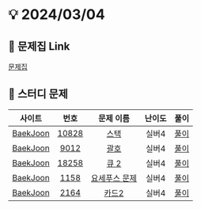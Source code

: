 # 💡 2024/03/04

## 📌 문제집 Link

[문제집](https://github.com/tony9402/baekjoon/tree/main/data_structure)

## 📌 스터디 문제

|                사이트                |                      번호                      |                       문제 이름                       | 난이도 |                            풀이                            |
| :----------------------------------: | :--------------------------------------------: | :---------------------------------------------------: | :----: | :--------------------------------------------------------: |
| [BaekJoon](https://www.acmicpc.net/) | [10828](https://www.acmicpc.net/problem/10828) |     [스택](https://www.acmicpc.net/problem/10828)     | 실버4  |     [풀이](../../../../BaekJoon/Solutions/10828_스택)      |
| [BaekJoon](https://www.acmicpc.net/) |  [9012](https://www.acmicpc.net/problem/9012)  |     [괄호](https://www.acmicpc.net/problem/9012)      | 실버4  |      [풀이](../../../../BaekJoon/Solutions/9012_괄호)      |
| [BaekJoon](https://www.acmicpc.net/) | [18258](https://www.acmicpc.net/problem/18258) |     [큐 2](https://www.acmicpc.net/problem/18258)     | 실버4  |     [풀이](../../../../BaekJoon/Solutions/18258_큐_2/)     |
| [BaekJoon](https://www.acmicpc.net/) |  [1158](https://www.acmicpc.net/problem/1158)  | [요세푸스 문제](https://www.acmicpc.net/problem/1158) | 실버4  | [풀이](../../../../BaekJoon/Solutions/1158_요세푸스_문제/) |
| [BaekJoon](https://www.acmicpc.net/) |  [2164](https://www.acmicpc.net/problem/2164)  |     [카드2](https://www.acmicpc.net/problem/2164)     | 실버4  |     [풀이](../../../../BaekJoon/Solutions/2164_카드2/)     |
